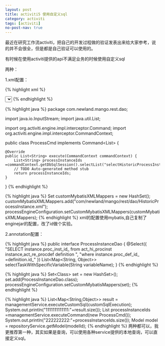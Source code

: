 ```yaml
---
layout: post
title: activiti5 使用自定义sql
category: activiti
tags: [activiti]
no-post-nav: true
---
```


最近在研究工作流activiti，把自己的开发过程做的验证发表出来给大家参考，说的并不会很全，但是都是自己验证可以使用的。


有时候在使用activiti提供的api不满足业务的时候使用自定义sql
        
两种：
       
1.xml配置：

{% highlight xml %}
<?xml version="1.0" encoding="UTF-8" ?>


<!DOCTYPE mapper PUBLIC "-//mybatis.org//DTD Mapper 3.0//EN" "http://mybatis.org/dtd/mybatis-3-mapper.dtd">

<mapper namespace="org.activiti.engine.impl.persistence.entity.HistoricProcessInstanceEntity">


  <select id="selectHistoricProcessInstanceIdsByProcessDefinitionId1" parameterType="org.activiti.engine.impl.db.ListQueryParameterObject" resultType="string">
    select ID_
    from ${prefix}ACT_HI_PROCINST 
    where PROC_DEF_ID_ = #{parameter}
  </select>


</mapper>
{% endhighlight %}

{% highlight java %}
package com.newland.mango.rest.dao;

import java.io.InputStream;
import java.util.List;

import org.activiti.engine.impl.interceptor.Command;
import org.activiti.engine.impl.interceptor.CommandContext;

public class ProcessCmd  implements Command<List<String>> {

    @Override
    public List<String> execute(CommandContext commandContext) {
        List<String> processInstanceIds =commandContext.getDbSqlSession().selectList("selectHistoricProcessInstanceIdsByProcessDefinitionId1","cs:1:5004");
        // TODO Auto-generated method stub
        return processInstanceIds;
    }

}
{% endhighlight %}

{% highlight java %}
   Set customMybatisXMLMappers = new HashSet();
   customMybatisXMLMappers.add("com/newland/mango/rest/dao/HistoricProcessInstance.xml");
   processEngineConfiguration.setCustomMybatisXMLMappers(customMybatisXMLMappers);
{% endhighlight %}
xml的配置使用mybatis,自己复制了enginejar的配置，改了id做个实验。

2.annotation配置：

{% highlight java %}
public interface ProcessInstanceDao {
      @Select({
          "SELECT instance.proc_inst_id_ from act_hi_procinst instance,act_re_procdef definition ",
          "where instance.proc_def_id_ =definition.id_"
      })
      List<Map<String, Object>> selectTaskWithSpecificVariable(String variableName);
}
{% endhighlight %}

{% highlight java %}
   Set<Class<?>> set = new HashSet<Class<?>>();
   set.add(ProcessInstanceDao.class);
   processEngineConfiguration.setCustomMybatisMappers(set);
{% endhighlight %}

{% highlight java %}
  List<Map<String,Object>> result = managementService.executeCustomSql(customSqlExecution);
  System.out.println("1111111111111:"+result.size());
  List processInstanceIds =managementService.executeCommand(new ProcessCmd());
  System.out.println("222222222:"+processInstanceIds.size());
  Model model = repositoryService.getModel(modelId);
{% endhighlight %}
两种都可以，我更推荐第一种，其实如果是查询，可以使用各种service提供的本地查询，可以直接定义sql。
